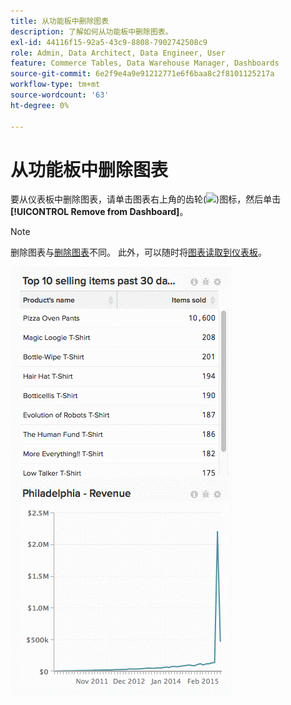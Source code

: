 ```yaml
---
title: 从功能板中删除图表
description: 了解如何从功能板中删除图表。
exl-id: 44116f15-92a5-43c9-8808-7902742508c9
role: Admin, Data Architect, Data Engineer, User
feature: Commerce Tables, Data Warehouse Manager, Dashboards
source-git-commit: 6e2f9e4a9e91212771e6f6baa8c2f8101125217a
workflow-type: tm+mt
source-wordcount: '63'
ht-degree: 0%

---
```


# 从功能板中删除图表

要从仪表板中删除图表，请单击图表右上角的齿轮(![](../../assets/gear-icon.png))图标，然后单击&#x200B;**[!UICONTROL Remove from Dashboard]**。

>[!NOTE]
>
>删除图表与[删除图表](../../data-user/dashboards/delete-chart.md)不同。 此外，可以随时将[图表读取到仪表板](../../data-user/dashboards/add-charts-dashboard.md)。

![删除图表](../../assets/Removing_Charts_from_Dashboards.gif)
